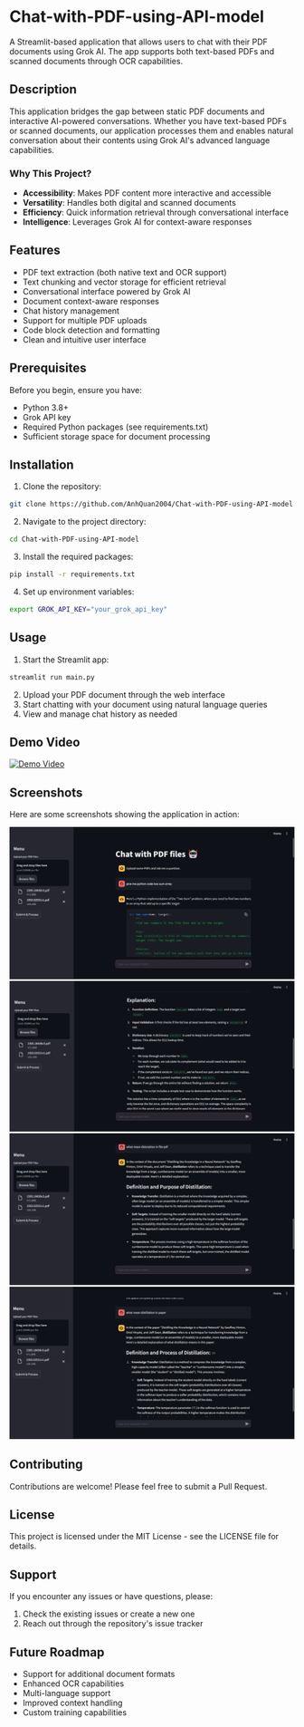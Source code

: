 # Chat-with-PDF-using-API-model

A Streamlit-based application that allows users to chat with their PDF documents using Grok AI. The app supports both text-based PDFs and scanned documents through OCR capabilities.

## Description

This application bridges the gap between static PDF documents and interactive AI-powered conversations. Whether you have text-based PDFs or scanned documents, our application processes them and enables natural conversation about their contents using Grok AI's advanced language capabilities.

### Why This Project?

- **Accessibility**: Makes PDF content more interactive and accessible
- **Versatility**: Handles both digital and scanned documents
- **Efficiency**: Quick information retrieval through conversational interface
- **Intelligence**: Leverages Grok AI for context-aware responses

## Features

- PDF text extraction (both native text and OCR support)
- Text chunking and vector storage for efficient retrieval
- Conversational interface powered by Grok AI
- Document context-aware responses
- Chat history management
- Support for multiple PDF uploads
- Code block detection and formatting
- Clean and intuitive user interface

## Prerequisites

Before you begin, ensure you have:
- Python 3.8+
- Grok API key
- Required Python packages (see requirements.txt)
- Sufficient storage space for document processing

## Installation

1. Clone the repository:
```bash
git clone https://github.com/AnhQuan2004/Chat-with-PDF-using-API-model
```

2. Navigate to the project directory:
```bash
cd Chat-with-PDF-using-API-model
```

3. Install the required packages:
```bash
pip install -r requirements.txt
```

4. Set up environment variables:
```bash
export GROK_API_KEY="your_grok_api_key"
```

## Usage

1. Start the Streamlit app:
```bash
streamlit run main.py
```

2. Upload your PDF document through the web interface
3. Start chatting with your document using natural language queries
4. View and manage chat history as needed

## Demo Video


[![Demo Video](https://img.youtube.com/vi/XSuvMuEx5EU/maxresdefault.jpg)](https://www.youtube.com/watch?v=XSuvMuEx5EU)
## Screenshots

Here are some screenshots showing the application in action:

![App Screenshot](image/Screenshot%202024-11-19%20214246.png)
![App Screenshot](image/Screenshot%202024-11-19%20214253.png)
![App Screenshot](image/Screenshot%202024-11-19%20214259.png)
![App Screenshot](image/Screenshot%202024-11-19%20215030.png)

## Contributing

Contributions are welcome! Please feel free to submit a Pull Request.

## License

This project is licensed under the MIT License - see the LICENSE file for details.

## Support

If you encounter any issues or have questions, please:
1. Check the existing issues or create a new one
2. Reach out through the repository's issue tracker

## Future Roadmap

- Support for additional document formats
- Enhanced OCR capabilities
- Multi-language support
- Improved context handling
- Custom training capabilities